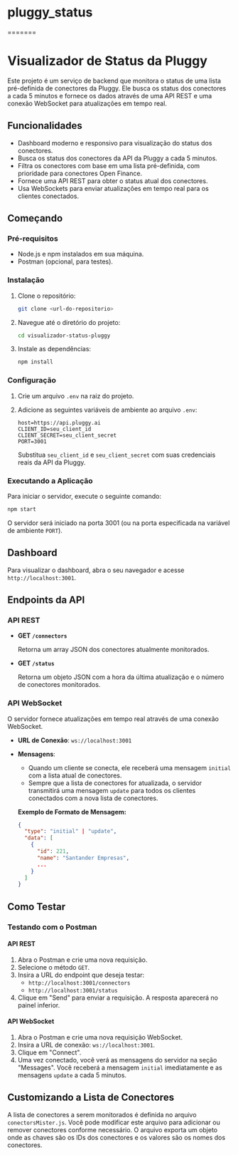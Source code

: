 # pluggy_status
=======
# Visualizador de Status da Pluggy

Este projeto é um serviço de backend que monitora o status de uma lista pré-definida de conectores da Pluggy. Ele busca os status dos conectores a cada 5 minutos e fornece os dados através de uma API REST e uma conexão WebSocket para atualizações em tempo real.

## Funcionalidades

-   Dashboard moderno e responsivo para visualização do status dos conectores.
-   Busca os status dos conectores da API da Pluggy a cada 5 minutos.
-   Filtra os conectores com base em uma lista pré-definida, com prioridade para conectores Open Finance.
-   Fornece uma API REST para obter o status atual dos conectores.
-   Usa WebSockets para enviar atualizações em tempo real para os clientes conectados.

## Começando

### Pré-requisitos

-   Node.js e npm instalados em sua máquina.
-   Postman (opcional, para testes).

### Instalação

1.  Clone o repositório:
    ```bash
    git clone <url-do-repositorio>
    ```
2.  Navegue até o diretório do projeto:
    ```bash
    cd visualizador-status-pluggy
    ```
3.  Instale as dependências:
    ```bash
    npm install
    ```

### Configuração

1.  Crie um arquivo `.env` na raiz do projeto.
2.  Adicione as seguintes variáveis de ambiente ao arquivo `.env`:

    ```
    host=https://api.pluggy.ai
    CLIENT_ID=seu_client_id
    CLIENT_SECRET=seu_client_secret
    PORT=3001
    ```

    Substitua `seu_client_id` e `seu_client_secret` com suas credenciais reais da API da Pluggy.

### Executando a Aplicação

Para iniciar o servidor, execute o seguinte comando:

```bash
npm start
```

O servidor será iniciado na porta 3001 (ou na porta especificada na variável de ambiente `PORT`).

## Dashboard

Para visualizar o dashboard, abra o seu navegador e acesse `http://localhost:3001`.

## Endpoints da API

### API REST

-   **GET `/connectors`**

    Retorna um array JSON dos conectores atualmente monitorados.

-   **GET `/status`**

    Retorna um objeto JSON com a hora da última atualização e o número de conectores monitorados.

### API WebSocket

O servidor fornece atualizações em tempo real através de uma conexão WebSocket.

-   **URL de Conexão**: `ws://localhost:3001`

-   **Mensagens**:
    -   Quando um cliente se conecta, ele receberá uma mensagem `initial` com a lista atual de conectores.
    -   Sempre que a lista de conectores for atualizada, o servidor transmitirá uma mensagem `update` para todos os clientes conectados com a nova lista de conectores.

    **Exemplo de Formato de Mensagem:**

    ```json
    {
      "type": "initial" | "update",
      "data": [
        {
          "id": 221,
          "name": "Santander Empresas",
          ...
        }
      ]
    }
    ```

## Como Testar

### Testando com o Postman

#### API REST

1.  Abra o Postman e crie uma nova requisição.
2.  Selecione o método `GET`.
3.  Insira a URL do endpoint que deseja testar:
    -   `http://localhost:3001/connectors`
    -   `http://localhost:3001/status`
4.  Clique em "Send" para enviar a requisição. A resposta aparecerá no painel inferior.

#### API WebSocket

1.  Abra o Postman e crie uma nova requisição WebSocket.
2.  Insira a URL de conexão: `ws://localhost:3001`.
3.  Clique em "Connect".
4.  Uma vez conectado, você verá as mensagens do servidor na seção "Messages". Você receberá a mensagem `initial` imediatamente e as mensagens `update` a cada 5 minutos.

## Customizando a Lista de Conectores

A lista de conectores a serem monitorados é definida no arquivo `conectorsMister.js`. Você pode modificar este arquivo para adicionar ou remover conectores conforme necessário. O arquivo exporta um objeto onde as chaves são os IDs dos conectores e os valores são os nomes dos conectores.